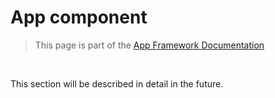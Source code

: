 # App component

> This page is part of the [App Framework Documentation](../DOCUMENTATION.md)

<br />

This section will be described in detail in the future.
